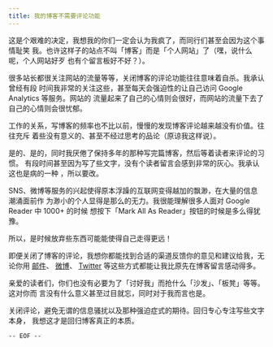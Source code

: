 ```yaml
---
title: 我的博客不需要评论功能
---
```



这是个艰难的决定，我想我的你们一定会认为我疯了，而同行们甚至会因为这个事情耻笑
我。也许这样子的站点不叫「博客」而是「个人网站」了（嘿，说什么呢，个人网站好歹
也有个留言板好不好？）。

<!--
![Keep Calm And No
Comments](http://files.gracecode.com/2012_10_12/1350040689@320.jpg)
-->

很多站长都很关注网站的流量等等，关闭博客的评论功能往往意味着自杀。我承认曾经有段
时间我非常的关注这些，甚至每天会强迫性的让自己访问 Google Analytics 等服务。网站的
流量起来了自己的心情则会很好，而网站的流量下去了自己的心情则会很忧郁。

工作的关系，写博客的频率也不比以前，慢慢的发现博客评论越来越没有价值。往往充斥
着些没有意义的、甚至不经过思考的品论（原谅我这样说）。

是的、是的，同时我厌倦了保持多年的那种写完篇博客，然后等着读者来评论的习惯。
有段时间甚至因为写了些文字，没有个读者留言会感到非常的灰心。我承认这也是病的一种
，所以要改。

SNS、微博等服务的兴起使得原本浮躁的互联网变得越加的飘渺，在大量的信息潮涌面前作
为渺小的个人显得是那么的无力。我很能理解很多人面对 Google Reader 中 1000+ 的时候
想按下「Mark All As Reader」按钮的时候是多么得犹豫。

所以，是时候放弃些东西可能能使得自己走得更远！

即便关闭了博客的评论，我想你都能找到合适的渠道反馈你的意见和建议给我，无论你用
[邮件](mailto:lucky[at]gracecode.com)、
[微博](http://weibo.com/feelinglucky)、
[Twitter](https://twitter.com/feelinglucky) 等这些方式都能让我比原先在博客留言感动得多。

亲爱的读者们，你们也没有必要为了「讨好我」而抢什么「沙发」、「板凳」等等。这对你而
言没有什么意义甚至过目就忘，同时对于我而言也是。

关闭评论，避免无谓的信息骚扰以及那种强迫症式的期待。回归专心专注写些文字本身，
我想这才是回归博客真正的本质。

`-- EOF --`
